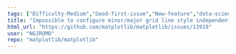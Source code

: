 ```yaml
---
tags: ["Difficulty-Medium","Good-first-issue","New-feature","data-science","data-visualization","gtk","keep","matplotlib","plotting","python","qt","tk","topic-rcparams","wx"]
title: "Impossible to configure minor/major grid line style independently in rcParams"
html_url: "https://github.com/matplotlib/matplotlib/issues/13919"
user: "NGJROMO"
repo: "matplotlib/matplotlib"
---
```


